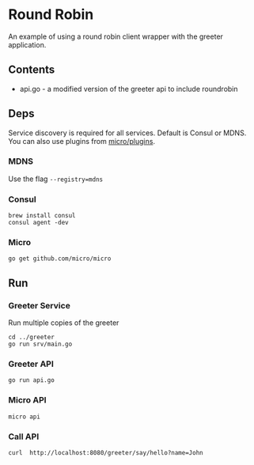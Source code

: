 # Round Robin

An example of using a round robin client wrapper with the greeter application. 

## Contents

- api.go - a modified version of the greeter api to include roundrobin

## Deps

Service discovery is required for all services. Default is Consul or MDNS. You can also use plugins from 
[micro/plugins](https://github.com/micro/go-plugins).

### MDNS

Use the flag `--registry=mdns`

### Consul

```
brew install consul
consul agent -dev
```

### Micro

```
go get github.com/micro/micro
```

## Run 

### Greeter Service

Run multiple copies of the greeter

```
cd ../greeter
go run srv/main.go
```

### Greeter API

```
go run api.go
```

### Micro API

```
micro api
```

### Call API

```shell
curl  http://localhost:8080/greeter/say/hello?name=John
```

